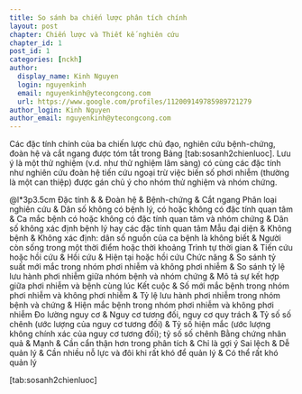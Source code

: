 ```yaml
---
title: So sánh ba chiến lược phân tích chính 
layout: post
chapter: Chiến lược và Thiết kế nghiên cứu
chapter_id: 1
post_id: 1
categories: [nckh]
author:
  display_name: Kinh Nguyen
  login: nguyenkinh
  email: nguyenkinh@ytecongcong.com
  url: https://www.google.com/profiles/112009149785989721279
author_login: Kinh Nguyen
author_email: nguyenkinh@ytecongcong.com
---
```


Các đặc tính chính của ba chiến lược chủ đạo, nghiên cứu bệnh-chứng, đoàn hệ và cắt ngang được tóm tắt trong Bảng [tab:sosanh2chienluoc]. Lưu ý là một thử nghiệm (v.d. như thử nghiệm lâm sàng) có cùng các đặc tính như nghiên cứu đoàn hệ tiến cứu ngoại trừ việc biến số phơi nhiễm (thường là một can thiệp) được gán chủ ý cho nhóm thử nghiệm và nhóm chứng.

@l*3p3.5cm Đặc tính &amp; &amp; Đoàn hệ &amp; Bệnh-chứng &amp; Cắt ngang Phân loại nghiên cứu &amp; Dân số không có bệnh lý, có hoặc không có đặc tính quan tâm &amp; Ca mắc bệnh có hoặc không có đặc tính quan tâm và nhóm chứng &amp; Dân số không xác định bệnh lý hay các đặc tính quan tâm Mẫu đại diện &amp; Không bệnh &amp; Không xác định: dân số nguồn của ca bệnh là không biết &amp; Người còn sống trong một thời điểm hoặc thời khoảng Trình tự thời gian &amp; Tiến cứu hoặc hồi cứu &amp; Hồi cứu &amp; Hiện tại hoặc hồi cứu Chức năng &amp; So sánh tỷ suất mới mắc trong nhóm phơi nhiễm và không phơi nhiễm &amp; So sánh tỷ lệ lưu hành phơi nhiễm giữa nhóm bệnh và nhóm chứng &amp; Mô tả sự kết hợp giữa phơi nhiễm và bệnh cùng lúc Kết cuộc &amp; Số mới mắc bệnh trong nhóm phơi nhiễm và không phơi nhiễm &amp; Tỷ lệ lưu hành phơi nhiễm trong nhóm bệnh và chứng &amp; Hiện mắc bệnh trong nhóm phơi nhiễm và không phơi nhiễm Đo lường nguy cơ &amp; Nguy cơ tương đối, nguy cơ quy trách &amp; Tỷ số số chênh (ước lượng của nguy cơ tương đối) &amp; Tỷ số hiện mắc (ước lượng không chính xác của nguy cơ tương đối); tỷ số số chênh Bằng chứng nhân quả &amp; Mạnh &amp; Cần cẩn thận hơn trong phân tích &amp; Chỉ là gợi ý Sai lệch &amp; Dễ quản lý &amp; Cần nhiều nỗ lực và đôi khi rất khó để quản lý &amp; Có thể rất khó quản lý

[tab:sosanh2chienluoc]